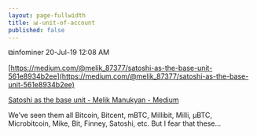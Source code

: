 ```yaml
---
layout: page-fullwidth
title: 📊-unit-of-account
published: false
---
```


⧉infominer 20-Jul-19 12:08 AM

[https://medium.com/@melik_87377/satoshi-as-the-base-unit-561e8934b2ee](https://medium.com/@melik_87377/satoshi-as-the-base-unit-561e8934b2ee)

[Satoshi as the base unit - Melik Manukyan - Medium](https://medium.com/@melik_87377/satoshi-as-the-base-unit-561e8934b2ee)

We’ve seen them all Bitcoin, Bitcent, mBTC, Millibit, Milli, µBTC, Microbitcoin, Mike, Bit, Finney, Satoshi, etc. But I fear that these…